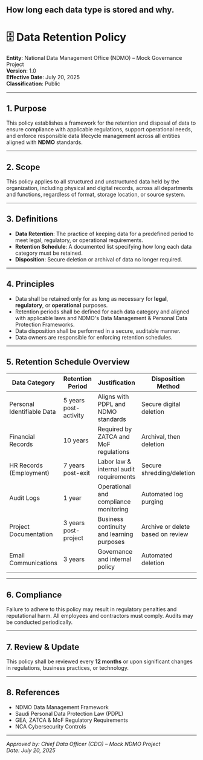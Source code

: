 ## How long each data type is stored and why.

# 🗄️ Data Retention Policy

**Entity**: National Data Management Office (NDMO) – Mock Governance Project  
**Version**: 1.0  
**Effective Date**: July 20, 2025  
**Classification**: Public

---

## 1. Purpose

This policy establishes a framework for the retention and disposal of data to ensure compliance with applicable regulations, support operational needs, and enforce responsible data lifecycle management across all entities aligned with **NDMO** standards.

---

## 2. Scope

This policy applies to all structured and unstructured data held by the organization, including physical and digital records, across all departments and functions, regardless of format, storage location, or source system.

---

## 3. Definitions

- **Data Retention**: The practice of keeping data for a predefined period to meet legal, regulatory, or operational requirements.
- **Retention Schedule**: A documented list specifying how long each data category must be retained.
- **Disposition**: Secure deletion or archival of data no longer required.

---

## 4. Principles

- Data shall be retained only for as long as necessary for **legal**, **regulatory**, or **operational** purposes.
- Retention periods shall be defined for each data category and aligned with applicable laws and NDMO's Data Management & Personal Data Protection Frameworks.
- Data disposition shall be performed in a secure, auditable manner.
- Data owners are responsible for enforcing retention schedules.

---

## 5. Retention Schedule Overview

| **Data Category**          | **Retention Period**  | **Justification**                         | **Disposition Method**            |
| -------------------------- | --------------------- | ----------------------------------------- | --------------------------------- |
| Personal Identifiable Data | 5 years post-activity | Aligns with PDPL and NDMO standards       | Secure digital deletion           |
| Financial Records          | 10 years              | Required by ZATCA and MoF regulations     | Archival, then deletion           |
| HR Records (Employment)    | 7 years post-exit     | Labor law & internal audit requirements   | Secure shredding/deletion         |
| Audit Logs                 | 1 year                | Operational and compliance monitoring     | Automated log purging             |
| Project Documentation      | 3 years post-project  | Business continuity and learning purposes | Archive or delete based on review |
| Email Communications       | 3 years               | Governance and internal policy            | Automated deletion                |

---

## 6. Compliance

Failure to adhere to this policy may result in regulatory penalties and reputational harm. All employees and contractors must comply. Audits may be conducted periodically.

---

## 7. Review & Update

This policy shall be reviewed every **12 months** or upon significant changes in regulations, business practices, or technology.

---

## 8. References

- NDMO Data Management Framework
- Saudi Personal Data Protection Law (PDPL)
- GEA, ZATCA & MoF Regulatory Requirements
- NCA Cybersecurity Controls

---

_Approved by: Chief Data Officer (CDO) – Mock NDMO Project_  
_Date: July 20, 2025_
